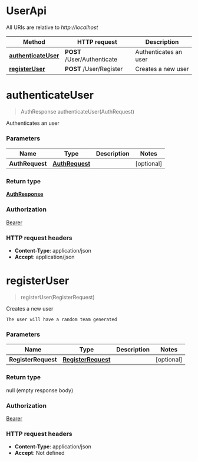 # UserApi

All URIs are relative to *http://localhost*

Method | HTTP request | Description
------------- | ------------- | -------------
[**authenticateUser**](UserApi.md#authenticateUser) | **POST** /User/Authenticate | Authenticates an user
[**registerUser**](UserApi.md#registerUser) | **POST** /User/Register | Creates a new user


<a name="authenticateUser"></a>
# **authenticateUser**
> AuthResponse authenticateUser(AuthRequest)

Authenticates an user

### Parameters

Name | Type | Description  | Notes
------------- | ------------- | ------------- | -------------
 **AuthRequest** | [**AuthRequest**](../Models/AuthRequest.md)|  | [optional]

### Return type

[**AuthResponse**](../Models/AuthResponse.md)

### Authorization

[Bearer](../README.md#Bearer)

### HTTP request headers

- **Content-Type**: application/json
- **Accept**: application/json

<a name="registerUser"></a>
# **registerUser**
> registerUser(RegisterRequest)

Creates a new user

    The user will have a random team generated

### Parameters

Name | Type | Description  | Notes
------------- | ------------- | ------------- | -------------
 **RegisterRequest** | [**RegisterRequest**](../Models/RegisterRequest.md)|  | [optional]

### Return type

null (empty response body)

### Authorization

[Bearer](../README.md#Bearer)

### HTTP request headers

- **Content-Type**: application/json
- **Accept**: Not defined


